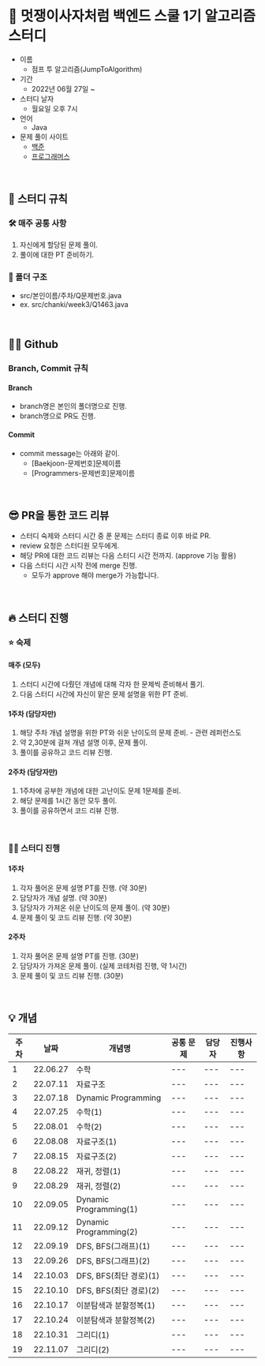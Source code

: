  # 🦁 멋쟁이사자처럼 백엔드 스쿨 1기 알고리즘 스터디
- 이름
  - 점프 투 알고리즘(JumpToAlgorithm)
- 기간
  - 2022년 06월 27일 ~
- 스터디 날자
  - 월요일 오후 7시
- 언어
  - Java
- 문제 풀이 사이트
  - <a href="https://www.acmicpc.net/">백준</a>
  - <a href="https://school.programmers.co.kr/learn/challenges">프로그래머스</a>
  
<br>

## 🚨 스터디 규칙

### 🛠 매주 공통 사항
1. 자신에게 할당된 문제 풀이.
2. 풀이에 대한 PT 준비하기.

### 📂 폴더 구조
- src/본인이름/주차/Q문제번호.java
- ex. src/chanki/week3/Q1463.java

<br>

## 👨‍💻 Github

### Branch, Commit 규칙
#### Branch
- branch명은 본인의 폴더명으로 진행.
- branch명으로 PR도 진행.

#### Commit
- commit message는 아래와 같이.
  - [Baekjoon-문제번호]문제이름
  - [Programmers-문제번호]문제이름
  
<br>
  
## 😎 PR을 통한 코드 리뷰
- 스터디 숙제와 스터디 시간 중 푼 문제는 스터디 종료 이후 바로 PR.
- review 요청은 스터디원 모두에게.
- 해당 PR에 대한 코드 리뷰는 다음 스터디 시간 전까지. (approve 기능 활용)
- 다음 스터디 시간 시작 전에 merge 진행.
  - 모두가 approve 해야 merge가 가능합니다.
  
<br>

## 🔥 스터디 진행

### ⭐️ 숙제
  #### 매주 (모두)
  1. 스터디 시간에 다뤘던 개념에 대해 각자 한 문제씩 준비해서 풀기.
  2. 다음 스터디 시간에 자신이 맡은 문제 설명을 위한 PT 준비.
  #### 1주차 (담당자만)
  1. 해당 주차 개념 설명을 위한 PT와 쉬운 난이도의 문제 준비.
    - 관련 레퍼런스도
  2. 약 2,30분에 걸쳐 개념 설명 이후, 문제 풀이.
  3. 풀이를 공유하고 코드 리뷰 진행.
  #### 2주차 (담당자만)
  1. 1주차에 공부한 개념에 대한 고난이도 문제 1문제를 준비.
  2. 해당 문제를 1시간 동안 모두 풀이.
  3. 풀이를 공유하면서 코드 리뷰 진행.
    
<br>

### 👨‍💻 스터디 진행
  #### 1주차
  1. 각자 풀어온 문제 설명 PT를 진행. (약 30분)
  2. 담당자가 개념 설명. (약 30분)
  3. 담당자가 가져온 쉬운 난이도의 문제 풀이. (약 30분)
  4. 문제 풀이 및 코드 리뷰 진행. (약 30분)

  #### 2주차
  1. 각자 풀어온 문제 설명 PT를 진행. (30분)
  2. 담당자가 가져온 문제 풀이. (실제 코테처럼 진행, 약 1시간)
  3. 문제 풀이 및 코드 리뷰 진행. (30분)
  
<br>

## 💡 개념
|주차|날짜|개념명|공통 문제|담당자|진행사항|
|---|---|---|---|---|---|
|1|22.06.27|수학|---|---|---|
|2|22.07.11|자료구조|---|---|---|
|3|22.07.18|Dynamic Programming|---|---|---|
|4|22.07.25|수학(1)|---|---|---|
|5|22.08.01|수학(2)|---|---|---|
|6|22.08.08|자료구조(1)|---|---|---|
|7|22.08.15|자료구조(2)|---|---|---|
|8|22.08.22|재귀, 정렬(1)|---|---|---|
|9|22.08.29|재귀, 정렬(2)|---|---|---|
|10|22.09.05|Dynamic Programming(1)|---|---|---|
|11|22.09.12|Dynamic Programming(2)|---|---|---|
|12|22.09.19|DFS, BFS(그래프)(1)|---|---|---|
|13|22.09.26|DFS, BFS(그래프)(2)|---|---|---|
|14|22.10.03|DFS, BFS(최단 경로)(1)|---|---|---|
|15|22.10.10|DFS, BFS(최단 경로)(2)|---|---|---|
|16|22.10.17|이분탐색과 분할정복(1)|---|---|---|
|17|22.10.24|이분탐색과 분할정복(2)|---|---|---|
|18|22.10.31|그리디(1)|---|---|---|
|19|22.11.07|그리디(2)|---|---|---|

